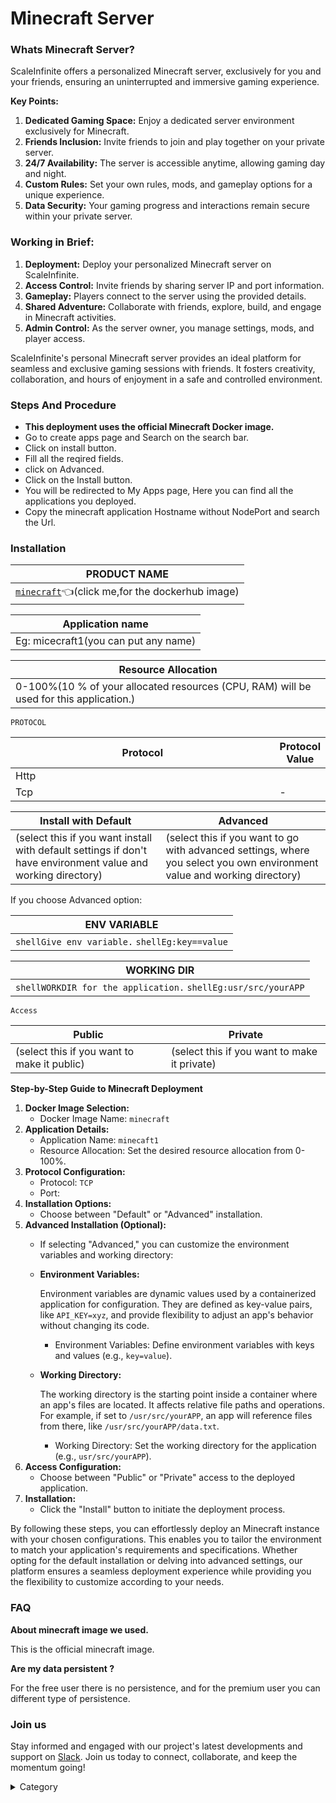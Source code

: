 

# Minecraft Server

### Whats Minecraft Server?

ScaleInfinite offers a personalized Minecraft server, exclusively for you and your friends, ensuring an uninterrupted and immersive gaming experience.

**Key Points:**

1. **Dedicated Gaming Space:** Enjoy a dedicated server environment exclusively for Minecraft.
2. **Friends Inclusion:** Invite friends to join and play together on your private server.
3. **24/7 Availability:** The server is accessible anytime, allowing gaming day and night.
4. **Custom Rules:** Set your own rules, mods, and gameplay options for a unique experience.
5. **Data Security:** Your gaming progress and interactions remain secure within your private server.

### **Working in Brief:**

1. **Deployment:** Deploy your personalized Minecraft server on ScaleInfinite.
2. **Access Control:** Invite friends by sharing server IP and port information.
3. **Gameplay:** Players connect to the server using the provided details.
4. **Shared Adventure:** Collaborate with friends, explore, build, and engage in Minecraft activities.
5. **Admin Control:** As the server owner, you manage settings, mods, and player access.

ScaleInfinite's personal Minecraft server provides an ideal platform for seamless and exclusive gaming sessions with friends. It fosters creativity, collaboration, and hours of enjoyment in a safe and controlled environment.

### &#x20;Steps And Procedure&#x20;

* &#x20;**This deployment uses the official Minecraft Docker image.**
* &#x20;Go to create apps page and Search on the search bar.
* &#x20;Click on install button.
* &#x20;Fill all the reqired fields.
* click on Advanced.
* &#x20;Click on the Install button.
* &#x20;You will be redirected to My Apps page, Here you can find all the applications you deployed.
* &#x20;Copy the minecraft application Hostname without NodePort and search the Url.

### Installation

| PRODUCT NAME                                                                                                                                    |
| ----------------------------------------------------------------------------------------------------------------------------------------------- |
| [`minecraft`](https://hub.docker.com/r/itzg/minecraft-server)👈(click me,for the dockerhub image) |

| Application name                                                                   |
| ---------------------------------------------------------------------------------- |
| Eg: micecraft1(you can put any name) |

| Resource Allocation                                                                                                                                                     |
| ----------------------------------------------------------------------------------------------------------------------------------------------------------------------- |
| 0-100%(10 % of your allocated resources (CPU, RAM) will be used for this application.) |

`PROTOCOL`

<table><thead><tr><th width="417">Protocol</th><th>Protocol Value</th></tr></thead><tbody><tr><td>Http</td><td></td></tr><tr><td>Tcp</td><td>-</td></tr></tbody></table>

| Install with Default                                                                                                                                        | Advanced                                                                                                                                                               |
| ----------------------------------------------------------------------------------------------------------------------------------------------------------- | ---------------------------------------------------------------------------------------------------------------------------------------------------------------------- |
| (select this if you want install with default settings if don't have environment value and working directory) | (select this if you want to go with advanced settings, where you select you own environment value and working directory) |

If you choose Advanced option:

| ENV VARIABLE                                                            |
| ----------------------------------------------------------------------- |
| ```shellGive env variable.``` ```shellEg:key==value```  |

| WORKING DIR                                                                             |
| --------------------------------------------------------------------------------------- |
| ```shellWORKDIR for the application.``` ```shellEg:usr/src/yourAPP```  |

`Access`

| Public                                      | Private                                      |
| ------------------------------------------- | -------------------------------------------- |
| (select this if you want to make it public) | (select this if you want to make it private) |

**Step-by-Step Guide to Minecraft Deployment**

1. **Docker Image Selection:**
   * Docker Image Name: `minecraft`
2. **Application Details:**
   * Application Name: `minecaft1`
   * Resource Allocation: Set the desired resource allocation from 0-100%.
3. **Protocol Configuration:**
   * Protocol: `TCP`
   * Port:&#x20;
4. **Installation Options:**
   * Choose between "Default" or "Advanced" installation.
5. **Advanced Installation (Optional):**
   * If selecting "Advanced," you can customize the environment variables and working directory:
   *   **Environment Variables:**

       Environment variables are dynamic values used by a containerized application for configuration. They are defined as key-value pairs, like `API_KEY=xyz`, and provide flexibility to adjust an app's behavior without changing its code.

       * Environment Variables: Define environment variables with keys and values (e.g., `key=value`).
   *   **Working Directory:**

       The working directory is the starting point inside a container where an app's files are located. It affects relative file paths and operations. For example, if set to `/usr/src/yourAPP`, an app will reference files from there, like `/usr/src/yourAPP/data.txt`.

       * Working Directory: Set the working directory for the application (e.g., `usr/src/yourAPP`).
6. **Access Configuration:**
   * Choose between "Public" or "Private" access to the deployed application.
7. **Installation:**
   * Click the "Install" button to initiate the deployment process.

By following these steps, you can effortlessly deploy an Minecraft instance with your chosen configurations. This enables you to tailor the environment to match your application's requirements and specifications. Whether opting for the default installation or delving into advanced settings, our platform ensures a seamless deployment experience while providing you the flexibility to customize according to your needs.

### FAQ

**About minecraft image we used.**

This is the official minecraft image.

**Are my data persistent ?**

For the free user there is no persistence, and for the premium user you can different type of persistence.

### Join us

Stay informed and engaged with our project's latest developments and support on [Slack](https://app.slack.com/client/T04QS32JX6E/C04QKEWE146). Join us today to connect, collaborate, and keep the momentum going! &#x20;

<details>

<summary>Category</summary>

Kubernetes, cloud computing, DevOps, cloud services, hosting platform, container orchestration, cloud infrastructure, cloud deployment, cloud management, cloud technology, cloud solutions, gaming

</details>

